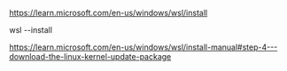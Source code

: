https://learn.microsoft.com/en-us/windows/wsl/install

wsl --install

https://learn.microsoft.com/en-us/windows/wsl/install-manual#step-4---download-the-linux-kernel-update-package